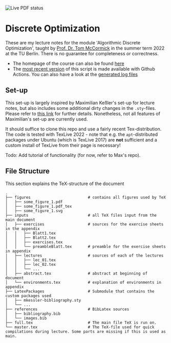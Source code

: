 ![Live PDF status](https://github.com/Zyranix/ADM2-Lecture-Notes/actions/workflows/makefile.yml/badge.svg)

# Discrete Optimization

These are my lecture notes for the module 'Algorithmic Discrete Optimization', taught by [Prof. Dr. Tom McCormick](https://www.sauder.ubc.ca/people/thomas-mccormick) in the summer term 2022 at the TU Berlin. There is no guarantee for completeness or correctness.

- The homepage of the course can also be found [here](https://www3.math.tu-berlin.de/coga/study/teaching/adm-ii-summer-2022/)
- The [most recent version](https://zyranix.github.io/ADM2-Lecture-Notes/2022_ADM2.pdf) of this script is made available with Github Actions. You can also have a look at the [generated log files](https://zyranix.github.io/ADM2-Lecture-Notes/2022_ADM2.log)

## Set-up
This set-up is largely inspired by Maximilian Keßler's set-up for lecture notes, but also includes some additional dirty changes in the `.sty`-files. Please refer to [this link](https://gitlab.com/latexci/packages/LatexPackages) for further details. Nonetheless, not all features of Maximilian's set-up are currently used. 

It should suffice to clone this repo and use a fairly recent Tex-distribution. The code is tested with TexLive 2022 - note that e.g. the `apt`-distributed packages under Ubuntu (which is TexLive 2017) are **not** sufficient and a custom install of TexLive from their page is necessary!

Todo: Add tutorial of functionality (for now, refer to Max's repo).

## File Structure
This section explains the TeX-structure of the document

```
.
├── figures                         # contains all figures used by TeX
│   ├── some_figure_1.pdf          
│   ├── some_figure_1.pdf_tex
│   ├── some_figure_1.svg
├── inputs                          # all TeX files input from the main document
│   ├── exercises                   # sources for the exercise sheets in the appendix
│   │   ├── Blatt1.tex
│   │   ├── Blatt2.tex
│   │   ├── exercises.tex
│   │   └── preambleBlatt.tex       # preamble for the exercise sheets in appendix
│   ├── lectures                    # sources of each of the lectures
│   │   ├── lec_01.tex              
│   │   ├── lec_02.tex
│   │   └── ...
│   ├── abstract.tex                # abstract at beginning of document
│   └── environments.tex            # explanation of environments in appendix
├── LatexPackages                   # Submodule that contains the custom packages used
│   ├── mkessler-bibliography.sty
│   └── ...
├── references                      # BibLatex sources
│   ├── bibliography.bib
│   └── images.bib
├── full.tex                        # The main file TeX is run on.
└── master.tex                      # The TeX-file used for quick compilations during lecture. Some parts are missing if this is used as main.
```
